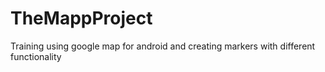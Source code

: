 # TheMappProject

Training using google map for android and creating markers with different functionality 
